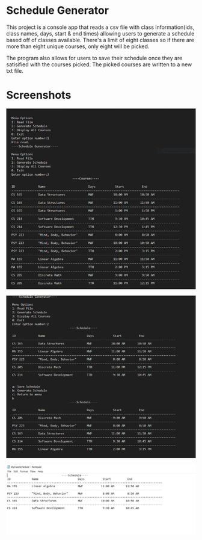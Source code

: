 # Schedule Generator

This project is a console app that reads a csv file with class information(ids, class names, days, start & end times) allowing users to generate a schedule based off of classes available. There's a limit of eight classes so if there are more than eight unique courses, only eight will be picked. 

The program also allows for users to save their schedule once they are satisified with the courses picked. The picked courses are written to a new txt file.

# Screenshots

![Alt text](sg1.PNG)

![Alt text](sg2.PNG)

![Alt text](generatedSchedule.PNG)